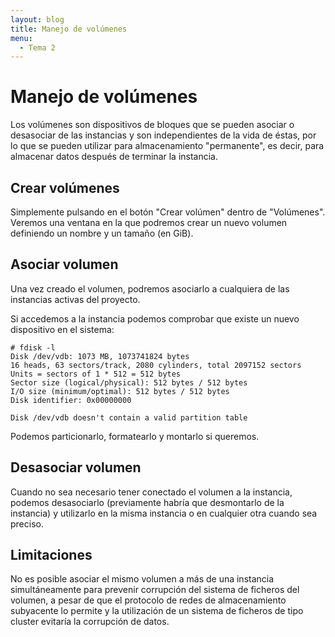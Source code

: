 ```yaml
---
layout: blog
title: Manejo de volúmenes
menu:
  - Tema 2
---
```

# Manejo de volúmenes

Los volúmenes son dispositivos de bloques que se pueden asociar o desasociar de
las instancias y son independientes de la vida de éstas, por lo que se pueden
utilizar para almacenamiento "permanente", es decir, para almacenar datos
después de terminar la instancia.

## Crear volúmenes

Simplemente pulsando en el botón "Crear volúmen" dentro de "Volúmenes". Veremos
una ventana en la que podremos crear un nuevo volumen definiendo un nombre y un
tamaño (en GiB).

## Asociar volumen

Una vez creado el volumen, podremos asociarlo a cualquiera de las instancias
activas del proyecto.

Si accedemos a la instancia podemos comprobar que existe un nuevo dispositivo en
el sistema:

	# fdisk -l 
	Disk /dev/vdb: 1073 MB, 1073741824 bytes
	16 heads, 63 sectors/track, 2080 cylinders, total 2097152 sectors
	Units = sectors of 1 * 512 = 512 bytes
	Sector size (logical/physical): 512 bytes / 512 bytes
	I/O size (minimum/optimal): 512 bytes / 512 bytes
	Disk identifier: 0x00000000

	Disk /dev/vdb doesn't contain a valid partition table

Podemos particionarlo, formatearlo y montarlo si queremos.

## Desasociar volumen

Cuando no sea necesario tener conectado el volumen a la instancia, podemos
desasociarlo (previamente habría que desmontarlo de la instancia) y utilizarlo
en la misma instancia o en cualquier otra cuando sea preciso.

## Limitaciones

No es posible asociar el mismo volumen a más de una instancia simultáneamente
para prevenir corrupción del sistema de ficheros del volumen, a pesar de que el 
protocolo de redes de almacenamiento subyacente lo permite y la utilización de
un sistema de ficheros de tipo cluster evitaría la corrupción de datos.
